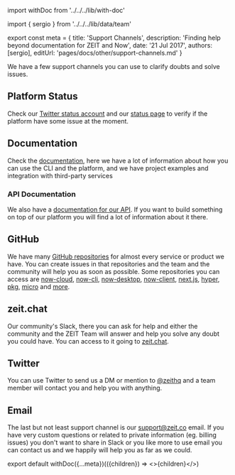 import withDoc from '../../../lib/with-doc'

import { sergio } from '../../../lib/data/team'

export const meta = {
  title: 'Support Channels',
  description: 'Finding help beyond documentation for ZEIT and Now',
  date: '21 Jul 2017',
  authors: [sergio],
  editUrl: 'pages/docs/other/support-channels.md'
}

We have a few support channels you can use to clarify doubts and solve issues.

## Platform Status
Check our [Twitter status account](https://twitter.com/zeit_status) and our [status page](https://zeit-status.co/) to verify if the platform have some issue at the moment.

## Documentation
Check the [documentation](/docs), here we have a lot of information about how you can use the CLI and the platform, and we have project examples and integration with third-party services

### API Documentation
We also have a [documentation for our API](https://zeit.co/api). If you want to build something on top of our platform you will find a lot of information about it there.

## GitHub
We have many [GitHub repositories](https://github.com/zeit) for almost every service or product we have. You can create issues in that repositories and the team and the community will help you as soon as possible. Some repositories you can access are [now-cloud](https://github.com/zeit/now-cloud), [now-cli](https://github.com/zeit/now-cli), [now-desktop](https://github.com/zeit/now-desktop), [now-client](https://github.com/zeit/now-client), [next.js](https://github.com/zeit/next.js), [hyper](https://github.com/zeit/hyper), [pkg](https://github.com/zeit/pkg), [micro](https://github.com/zeit/micro) and [more](https://github.com/zeit).

## zeit.chat
Our community's Slack, there you can ask for help and either the community and the ZEIT Team will answer and help you solve any doubt you could have. You can access to it going to [zeit.chat](https://zeit.chat).

## Twitter
You can use Twitter to send us a DM or mention to [@zeithq](https://twitter.com/zeithq) and a team member will contact you and help you with anything.

## Email
The last but not least support channel is our [support@zeit.co](mailto:support@zeit.co) email. If you have very custom questions or related to private information (eg. billing issues) you don't want to share in Slack or you like more to use email you can contact us and we happily will help you as far as we could.

export default withDoc({...meta})(({children}) => <>{children}</>)
